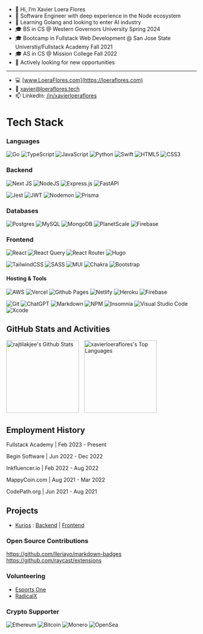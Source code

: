 - 👋 Hi, I’m Xavier Loera Flores
- 🌱 Software Engineer with deep experience in the Node ecosystem
- 👀 Learning Golang and looking to enter AI industry
- 🎓 BS in CS @ Western Governors University Spring 2024
- 🎓 Bootcamp in Fullstack Web Development @ San Jose State Universtiy/Fullstack Academy Fall 2021
- 🎓 AS in CS @ Mission College Fall 2022
- 💼 Actively looking for new opportunities
---
- 💻 [www.LoeraFlores.com](https://loeraflores.com) 
- 📩 xavier@loeraflores.tech
- 📫 LinkedIn: [/in/xavierloeraflores](https://www.linkedin.com/in/xavierloeraflores/) 

# Tech Stack

### Languages
![Go](https://img.shields.io/badge/go-%2300ADD8.svg?style=for-the-badge&logo=go&logoColor=white)
![TypeScript](https://img.shields.io/badge/typescript-%23007ACC.svg?style=for-the-badge&logo=typescript&logoColor=white)
![JavaScript](https://img.shields.io/badge/javascript-%23323330.svg?style=for-the-badge&logo=javascript&logoColor=%23F7DF1E)
![Python](https://img.shields.io/badge/python-3670A0?style=for-the-badge&logo=python&logoColor=ffdd54)
![Swift](https://img.shields.io/badge/swift-F54A2A?style=for-the-badge&logo=swift&logoColor=white)
![HTML5](https://img.shields.io/badge/html5-%23E34F26.svg?style=for-the-badge&logo=html5&logoColor=white)
![CSS3](https://img.shields.io/badge/css3-%231572B6.svg?style=for-the-badge&logo=css3&logoColor=white)


### Backend 
![Next JS](https://img.shields.io/badge/Next-black?style=for-the-badge&logo=next.js&logoColor=white)
![NodeJS](https://img.shields.io/badge/node.js-6DA55F?style=for-the-badge&logo=node.js&logoColor=white)
![Express.js](https://img.shields.io/badge/express.js-%23404d59.svg?style=for-the-badge&logo=express&logoColor=%2361DAFB)
![FastAPI](https://img.shields.io/badge/FastAPI-005571?style=for-the-badge&logo=fastapi)

![Jest](https://img.shields.io/badge/-jest-%23C21325?style=for-the-badge&logo=jest&logoColor=white)
![JWT](https://img.shields.io/badge/JWT-black?style=for-the-badge&logo=JSON%20web%20tokens)
![Nodemon](https://img.shields.io/badge/NODEMON-%23323330.svg?style=for-the-badge&logo=nodemon&logoColor=%BBDEAD)
![Prisma](https://img.shields.io/badge/Prisma-3982CE?style=for-the-badge&logo=Prisma&logoColor=white)


### Databases
![Postgres](https://img.shields.io/badge/postgres-%23316192.svg?style=for-the-badge&logo=postgresql&logoColor=white)
![MySQL](https://img.shields.io/badge/mysql-%2300f.svg?style=for-the-badge&logo=mysql&logoColor=white)
![MongoDB](https://img.shields.io/badge/MongoDB-%234ea94b.svg?style=for-the-badge&logo=mongodb&logoColor=white)
![PlanetScale](https://img.shields.io/badge/planetscale-%23000000.svg?style=for-the-badge&logo=planetscale&logoColor=white)
![Firebase](https://img.shields.io/badge/Firebase-039BE5?style=for-the-badge&logo=Firebase&logoColor=white)



### Frontend
![React](https://img.shields.io/badge/react-%2320232a.svg?style=for-the-badge&logo=react&logoColor=%2361DAFB)
![React Query](https://img.shields.io/badge/-React%20Query-FF4154?style=for-the-badge&logo=react%20query&logoColor=white)
![React Router](https://img.shields.io/badge/React_Router-CA4245?style=for-the-badge&logo=react-router&logoColor=white)
![Hugo](https://img.shields.io/badge/Hugo-black.svg?style=for-the-badge&logo=Hugo)

![TailwindCSS](https://img.shields.io/badge/tailwindcss-%2338B2AC.svg?style=for-the-badge&logo=tailwind-css&logoColor=white)
![SASS](https://img.shields.io/badge/SASS-hotpink.svg?style=for-the-badge&logo=SASS&logoColor=white)
![MUI](https://img.shields.io/badge/MUI-%230081CB.svg?style=for-the-badge&logo=mui&logoColor=white)
![Chakra](https://img.shields.io/badge/chakra-%234ED1C5.svg?style=for-the-badge&logo=chakraui&logoColor=white)
![Bootstrap](https://img.shields.io/badge/bootstrap-%23563D7C.svg?style=for-the-badge&logo=bootstrap&logoColor=white)




#### Hosting & Tools
![AWS](https://img.shields.io/badge/AWS-%23FF9900.svg?style=for-the-badge&logo=amazon-aws&logoColor=white)
![Vercel](https://img.shields.io/badge/vercel-%23000000.svg?style=for-the-badge&logo=vercel&logoColor=white)
![Github Pages](https://img.shields.io/badge/github%20pages-121013?style=for-the-badge&logo=github&logoColor=white)
![Netlify](https://img.shields.io/badge/netlify-%23000000.svg?style=for-the-badge&logo=netlify&logoColor=#00C7B7)
![Heroku](https://img.shields.io/badge/heroku-%23430098.svg?style=for-the-badge&logo=heroku&logoColor=white)
![Firebase](https://img.shields.io/badge/firebase-%23039BE5.svg?style=for-the-badge&logo=firebase)

![Git](https://img.shields.io/badge/git-%23F05033.svg?style=for-the-badge&logo=git&logoColor=white)
![ChatGPT](https://img.shields.io/badge/chatGPT-74aa9c?style=for-the-badge&logo=openai&logoColor=white)
![Markdown](https://img.shields.io/badge/markdown-%23000000.svg?style=for-the-badge&logo=markdown&logoColor=white)
![NPM](https://img.shields.io/badge/NPM-%23CB3837.svg?style=for-the-badge&logo=npm&logoColor=white)
![Insomnia](https://img.shields.io/badge/Insomnia-black?style=for-the-badge&logo=insomnia&logoColor=5849BE)
![Visual Studio Code](https://img.shields.io/badge/Visual%20Studio%20Code-0078d7.svg?style=for-the-badge&logo=visual-studio-code&logoColor=white)
![Xcode](https://img.shields.io/badge/Xcode-007ACC?style=for-the-badge&logo=Xcode&logoColor=white)



## GitHub Stats and Activities
<img alt="rajtilakjee's Github Stats" src="https://github-readme-stats.vercel.app/api?username=xavierloeraflores&show_icons=true&theme=github_dark&count_private=true" height="192px"/>&emsp;<img alt="xavierloeraflores's Top Languages" src="https://github-readme-stats.vercel.app/api/top-langs/?username=xavierloeraflores&theme=github_dark&count_private=true&hide=css,c,html&layout=compact" height="192px"/>



[comment]: <> (https://github.com/anuraghazra/github-readme-stats)


## Employment History
Fullstack Academy | Feb 2023 - Present

Begin Software | Jun 2022 - Dec 2022

Inkfluencer.io | Feb 2022 - Aug 2022

MappyCoin.com | Aug 2021 - Mar 2022

CodePath.org | Jun 2021 - Aug 2021



## Projects
- [Kurios](https://github.com/SITE-Capstone) : [Backend](https://github.com/SITE-Capstone/capstone_be) | [Frontend](https://github.com/SITE-Capstone/capstone_fe)


### Open Source Contributions 
https://github.com/Ileriayo/markdown-badges
https://github.com/raycast/extensions


### Volunteering
- [Esports One](https://metarena.esportsone.com)
- [RadicalX](https://www.radicalx.co)

### Crypto Supporter
![Ethereum](https://img.shields.io/badge/Ethereum-3C3C3D?style=for-the-badge&logo=Ethereum&logoColor=white)
![Bitcoin](https://img.shields.io/badge/Bitcoin-000?style=for-the-badge&logo=bitcoin&logoColor=white)
![Monero](https://img.shields.io/badge/monero-FF6600?style=for-the-badge&logo=monero&logoColor=white)
![OpenSea](https://img.shields.io/badge/OpenSea-%232081E2.svg?style=for-the-badge&logo=opensea&logoColor=white)







